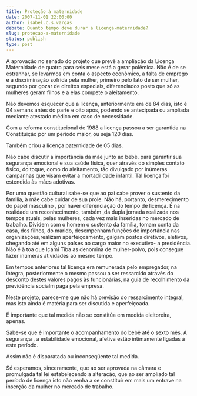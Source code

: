 ```yaml
---
title: Proteção à maternidade
date: 2007-11-01 22:00:00
author: isabel.c.s.vargas
debate: Quanto tempo deve durar a licença-maternidade?
slug: protecao-a-maternidade
status: publish 
type: post
---
```


A aprovação no senado do projeto que prevê a ampliação da Licença Maternidade de quatro para seis mese está a gerar polêmica. Não é de se estranhar, se levarmos em conta o aspecto econômico, a falta de emprego e a discriminação sofrida pela mulher, primeiro pelo fato de ser mulher, segundo por gozar de direitos especiais, diferenciados posto que só as mulheres geram filhos e a elas compete o aleitamento.  

Não devemos esquecer que a licença, anteriormente era de 84 dias, isto é 04 semans antes do parte e oito após, podendo se antecipada ou ampliada mediante atestado médico em caso de necessidade.  

Com a reforma constitucional de 1988 a licença passou a ser garantida na Constituição por um período maior, ou seja 120 dias.   

Também criou a licença paternidade de 05 dias.  

Não cabe discutir a importância da mãe junto ao bebê, para garantir sua segurança emocional e sua saúde física, quer através do simples contato físico, do toque, como do aleitamento, tão divulgado por inúmeras campanhas que visam evitar a mortadilidade infantil. Tal licença foi estendida às mães adotivas.   

Por uma questão cultural sabe-se que ao pai cabe prover o sustento da familia, à mãe cabe cuidar de sua prole. Não há, portanto, desmerecimento do papel masculino , por haver diferenciação do tempo de licença. É na realidade um reconhecimento, também ,da dupla jornada realizada nos tempos atuais, pelas mulheres, cada vez mais inseridas no mercado de trabalho. Dividem com o homem o sustento da família, tomam conta da casa, dos filhos, do marido, desempenham funções de importância nas organizações,realizam aperfeiçoamento, galgam postos diretivos, eletivos, chegando até em alguns países ao cargo maior no executivo- a presidência. Não é à toa que Içami Tiba as denomina de mulher-polvo, pois consegue fazer inúmeras atividades ao mesmo tempo.  

Em tempos anteriores tal licença era remunerada pelo empregador, na íntegra, posteriormente o mesmo passou a ser ressarcido através do desconto destes valores pagos às funcionárias, na guia de recolhimento da previdência socialm paga pela empresa.  

Neste projeto, parece-me que não há previsão do ressarcimento integral, mas isto ainda é matéria para ser discutida e aperfeiçoada.  

É importante que tal medida não se constitúa em medida eleitoreira, apenas.   

Sabe-se que é importante o acompanhamento do bebê até o sexto mês. A segurança , a estabilidade emocional, afetiva estão intimamente ligadas à este período.  

Assim não é disparatada ou inconseqüente tal medida.  

Só esperamos, sinceramente, que ao ser aprovada na câmara e promulgada tal lei estabelecendo a alteração, que ao ser ampliado tal período de licença isto não venha a se constituir em mais um entrave na inserção da mulher no mercado de trabalho.
